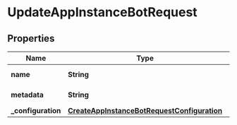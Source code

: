 

# UpdateAppInstanceBotRequest


## Properties

| Name | Type | Description | Notes |
|------------ | ------------- | ------------- | -------------|
|**name** | **String** | The name of the &lt;code&gt;AppInstanceBot&lt;/code&gt;. |  |
|**metadata** | **String** | The metadata of the &lt;code&gt;AppInstanceBot&lt;/code&gt;. |  |
|**_configuration** | [**CreateAppInstanceBotRequestConfiguration**](CreateAppInstanceBotRequestConfiguration.md) |  |  [optional] |



